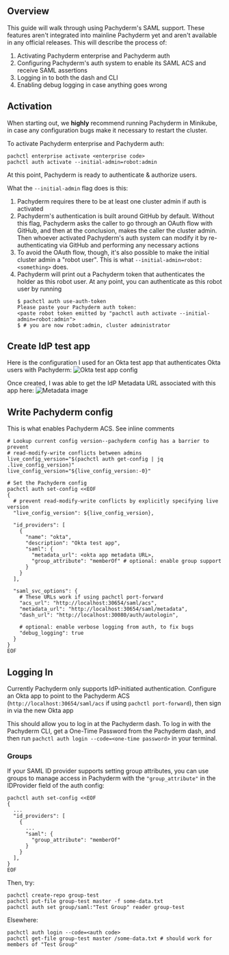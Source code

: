 ## Overview

This guide will walk through using Pachyderm's SAML support.
These features aren't integrated into mainline Pachyderm yet and aren't
available in any official releases. This will describe the process of:

1. Activating Pachyderm enterprise and Pachyderm auth
1. Configuring Pachyderm's auth system to enable its SAML ACS and receive SAML
    assertions
1. Logging in to both the dash and CLI
1. Enabling debug logging in case anything goes wrong

## Activation

When starting out, we **highly** recommend running Pachyderm in Minikube, in case
any configuration bugs make it necessary to restart the cluster.

To activate Pachyderm enterprise and Pachyderm auth:

```
pachctl enterprise activate <enterprise code>
pachctl auth activate --initial-admin=robot:admin
```

At this point, Pachyderm is ready to authenticate & authorize users.

What the `--initial-admin` flag does is this:
1. Pachyderm requires there to be at least one cluster admin if auth is
   activated
1. Pachyderm's authentication is built around GitHub by default. Without this
   flag, Pachyderm asks the caller to go through an OAuth flow with GitHub, and
   then at the conclusion, makes the caller the cluster admin. Then whoever
   activated Pachyderm's auth system can modify it by re-authenticating via
   GitHub and performing any necessary actions
1. To avoid the OAuth flow, though, it's also possible to make the initial
   cluster admin a "robot user". This is what
   `--initial-admin=robot:<something>` does.
1. Pachyderm will print out a Pachyderm token that authenticates the holder as
   this robot user. At any point, you can authenticate as this robot user by
   running
   ```
   $ pachctl auth use-auth-token
   Please paste your Pachyderm auth token:
   <paste robot token emitted by "pachctl auth activate --initial-admin=robot:admin">
   $ # you are now robot:admin, cluster administrator
   ```

## Create IdP test app
Here is the configuration I used for an Okta test app that authenticates Okta users
with Pachyderm:
![Okta test app config](https://github.com/pachyderm/pachyderm/blob/handle_requests_crewjam/doc/auth/okta_form.png)

Once created, I was able to get the IdP Metadata URL associated with this app here:
![Metadata image](https://github.com/pachyderm/pachyderm/blob/handle_requests_crewjam/doc/auth/IdPMetadata_highlight.png)

## Write Pachyderm config
This is what enables Pachyderm ACS. See inline comments

```
# Lookup current config version--pachyderm config has a barrier to prevent
# read-modify-write conflicts between admins
live_config_version="$(pachctl auth get-config | jq .live_config_version)"
live_config_version="${live_config_version:-0}"

# Set the Pachyderm config
pachctl auth set-config <<EOF
{
  # prevent read-modify-write conflicts by explicitly specifying live version
  "live_config_version": ${live_config_version},

  "id_providers": [
    {
      "name": "okta",
      "description": "Okta test app",
      "saml": {
        "metadata_url": <okta app metadata URL>,
        "group_attribute": "memberOf" # optional: enable group support
      }
    }
  ],

  "saml_svc_options": {
    # These URLs work if using pachctl port-forward
    "acs_url": "http://localhost:30654/saml/acs",
    "metadata_url": "http://localhost:30654/saml/metadata",
    "dash_url": "http://localhost:30080/auth/autologin",

    # optional: enable verbose logging from auth, to fix bugs
    "debug_logging": true
  }
}
EOF
```

## Logging In
Currently Pachyderm only supports IdP-initiated authentication. Configure
an Okta app to point to the Pachyderm ACS
(`http://localhost:30654/saml/acs` if using `pachctl port-forward`), then
sign in via the new Okta app

This should allow you to log in at the Pachyderm dash. To log in with the
Pachyderm CLI, get a One-Time Password from the Pachyderm dash, and then
run `pachctl auth login --code=<one-time password>` in your terminal.

### Groups
If your SAML ID provider supports setting group attributes, you can use groups to manage access in Pachyderm with the `"group_attribute"` in the IDProvider field of the auth config:
```
pachctl auth set-config <<EOF
{
  ...
  "id_providers": [
    {
      ...
      "saml": {
        "group_attribute": "memberOf"
      }
    }
  ],
}
EOF
```
Then, try:
```
pachctl create-repo group-test
pachctl put-file group-test master -f some-data.txt
pachctl auth set group/saml:"Test Group" reader group-test
```
Elsewhere:
```
pachctl auth login --code=<auth code>
pachctl get-file group-test master /some-data.txt # should work for members of "Test Group"
```

